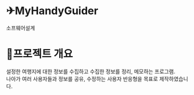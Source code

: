 # ✈MyHandyGuider
소프웨어설계

# 📒프로젝트 개요
설정한 여행지에 대한 정보를 수집하고 수집한 정보를 정리, 메모하는 프로그램.\
나아가 여러 사용자들과 정보를 공유, 수정하는 사용자 반응형을 목표로 제작하였습니다.
